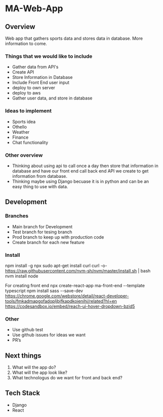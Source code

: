 # **MA-Web-App**

## **Overview**

Web app that gathers sports data and stores data in database. More information to come.

### Things that we would like to include

- Gather data from API's
- Create API
- Store Information in Database
- Include Front End user input
- deploy to own server
- deploy to aws
- Gather user data, and store in database

### Ideas to implement

- Sports idea
- Othello
- Weather
- Finance
- Chat functionality

### Other overview

- Thinking about using api to call once a day then store that information in database and have our front end call back end API we create to get information from database.
- Thinking maybe using Django becuase it is in python and can be an easy thing to use with data.

## **Development**

### Branches

- Main branch for Development
- Test branch for tesing branch
- Prod branch to keep up with production code
- Create branch for each new feature

### Install

npm install -g npx
sudo apt-get install curl
curl -o- https://raw.githubusercontent.com/nvm-sh/nvm/master/install.sh | bash
nvm install node

For creating front end
npx create-react-app ma-front-end --template typescript
npm install sass --save-dev
https://chrome.google.com/webstore/detail/react-developer-tools/fmkadmapgofadopljbjfkapdkoienihi/related?hl=en
https://codesandbox.io/embed/reach-ui-hover-dropdown-bzid5

### Other

- Use github test
- Use github issues for ideas we want
- PR’s

## **Next things**

1. What will the app do?
2. What will the app look like?
3. What technologus do we want for front and back end?

## **Tech Stack**

- Django
- React
